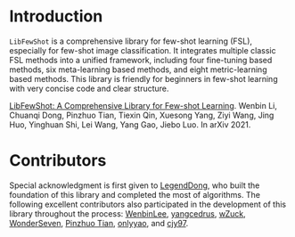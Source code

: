 # Introduction
`LibFewShot` is a comprehensive library for few-shot learning (FSL), especially for few-shot image classification. It integrates multiple classic FSL methods into a unified framework, including four fine-tuning based methods, six meta-learning based methods, and eight metric-learning based methods. This library is friendly for beginners in few-shot learning with very concise code and clear structure. 


[LibFewShot: A Comprehensive Library for Few-shot Learning](https://arxiv.org/abs/2109.04898).
Wenbin Li, Chuanqi Dong, Pinzhuo Tian, Tiexin Qin, Xuesong Yang, Ziyi Wang, Jing Huo, Yinghuan Shi, Lei Wang, Yang Gao, Jiebo Luo. In arXiv 2021.<br> 


# Contributors

Special acknowledgment is first given to [LegendDong](https://github.com/LegenDong), who built the foundation of this library and completed the most of algorithms. The following excellent contributors also participated in the development of this library throughout the process: [WenbinLee](https://github.com/WenbinLee),
[yangcedrus](https://github.com/yangcedrus), [wZuck](https://github.com/wZuck), [WonderSeven](https://github.com/WonderSeven), [Pinzhuo Tian](https://scholar.google.com/citations?user=8QyuxvEAAAAJ&hl=zh-CN), [onlyyao](https://github.com/onlyyao), and [cjy97](https://github.com/cjy97).
